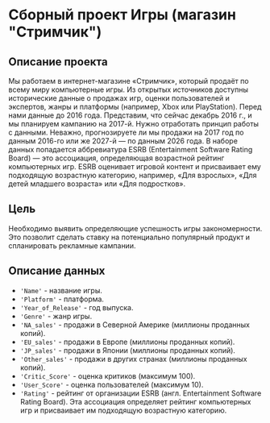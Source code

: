 # Сборный проект Игры (магазин "Стримчик")

## Описание проекта
Мы работаем в интернет-магазине «Стримчик», который продаёт по всему миру компьютерные игры. Из открытых источников доступны исторические данные о продажах игр, оценки пользователей и экспертов, жанры и платформы (например, Xbox или PlayStation). 
Перед нами данные до 2016 года. Представим, что сейчас декабрь 2016 г., и мы планируем кампанию на 2017-й. Нужно отработать принцип работы с данными. Неважно, прогнозируете ли мы продажи на 2017 год по данным 2016-го или же 2027-й — по данным 2026 года.
В наборе данных попадается аббревиатура ESRB (Entertainment Software Rating Board) — это ассоциация, определяющая возрастной рейтинг компьютерных игр. ESRB оценивает игровой контент и присваивает ему подходящую возрастную категорию, например, «Для взрослых», «Для детей младшего возраста» или «Для подростков».


## Цель
Необходимо выявить определяющие успешность игры закономерности. Это позволит сделать ставку на потенциально популярный продукт и спланировать рекламные кампании.



## Описание данных
- `'Name'` - название игры.
- `'Platform'` - платформа.
- `'Year_of_Release'` - год выпуска.
- `'Genre'` - жанр игры.
- `'NA_sales'` - продажи в Северной Америке (миллионы проданных копий).
- `'EU_sales'` - продажи в Европе (миллионы проданных копий).
- `'JP_sales'` - продажи в Японии (миллионы проданных копий).
- `'Other_sales'` - продажи в других странах (миллионы проданных копий).
- `'Critic_Score'` - оценка критиков (максимум 100).
- `'User_Score'` - оценка пользователей (максимум 10).
- `'Rating'` - рейтинг от организации ESRB (англ. Entertainment Software Rating Board). Эта ассоциация определяет рейтинг компьютерных игр и присваивает им подходящую возрастную категорию.
